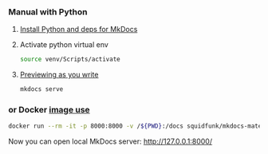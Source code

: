 ### Manual with Python
1. [Install Python and deps for MkDocs](https://squidfunk.github.io/mkdocs-material/getting-started/)
2. Activate python virtual env

    ```bash
    source venv/Scripts/activate
    ```

3. [Previewing as you write](https://squidfunk.github.io/mkdocs-material/creating-your-site/?h=serve#previewing-as-you-write)

    ```bash
    mkdocs serve
    ```

### or Docker [image use](https://hub.docker.com/r/squidfunk/mkdocs-material/)

```bash
docker run --rm -it -p 8000:8000 -v /${PWD}:/docs squidfunk/mkdocs-material
```

Now you can open local MkDocs server: http://127.0.0.1:8000/